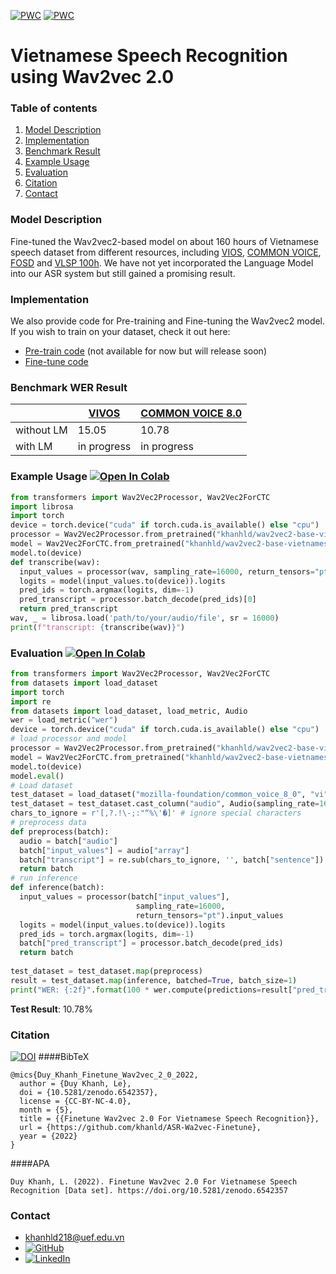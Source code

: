 [![PWC](https://img.shields.io/endpoint.svg?url=https://paperswithcode.com/badge/wav2vec2-base-vietnamese-160h/speech-recognition-on-common-voice-vi)](https://paperswithcode.com/sota/speech-recognition-on-common-voice-vi?p=wav2vec2-base-vietnamese-160h)
[![PWC](https://img.shields.io/endpoint.svg?url=https://paperswithcode.com/badge/wav2vec2-base-vietnamese-160h/speech-recognition-on-vivos)](https://paperswithcode.com/sota/speech-recognition-on-vivos?p=wav2vec2-base-vietnamese-160h)
# Vietnamese Speech Recognition using Wav2vec 2.0
### Table of contents
1. [Model Description](#description)
2. [Implementation](#implementation)
3. [Benchmark Result](#benchmark)
4. [Example Usage](#example)
5. [Evaluation](#evaluation)
6. [Citation](#citation)
7. [Contact](#contact)
<a name = "description" ></a>
### Model Description
Fine-tuned the Wav2vec2-based model on about 160 hours of Vietnamese speech dataset from different resources, including [VIOS](https://huggingface.co/datasets/vivos), [COMMON VOICE](https://huggingface.co/datasets/mozilla-foundation/common_voice_8_0), [FOSD](https://data.mendeley.com/datasets/k9sxg2twv4/4) and [VLSP 100h](https://drive.google.com/file/d/1vUSxdORDxk-ePUt-bUVDahpoXiqKchMx/view). We have not yet incorporated the Language Model into our ASR system but still gained a promising result.
<a name = "implementation" ></a>
### Implementation
We also provide code for Pre-training and Fine-tuning the Wav2vec2 model. If you wish to train on your dataset, check it out here:
- [Pre-train code](https://github.com/khanld/ASR-Wav2vec-Pretrain) (not available for now but will release soon)
- [Fine-tune code](https://github.com/khanld/ASR-Wa2vec-Finetune)

<a name = "benchmark" ></a>
### Benchmark WER Result
| | [VIVOS](https://huggingface.co/datasets/vivos) | [COMMON VOICE 8.0](https://huggingface.co/datasets/mozilla-foundation/common_voice_8_0) | 
|---|---|---|
|without LM| 15.05 | 10.78 |
|with LM| in progress | in progress |

<a name = "example" ></a>
### Example Usage [![Open In Colab](https://colab.research.google.com/assets/colab-badge.svg)](https://colab.research.google.com/drive/1blz1KclnIfbOp8o2fW3WJgObOQ9SMGBo?usp=sharing)
```python
from transformers import Wav2Vec2Processor, Wav2Vec2ForCTC
import librosa
import torch
device = torch.device("cuda" if torch.cuda.is_available() else "cpu")
processor = Wav2Vec2Processor.from_pretrained("khanhld/wav2vec2-base-vietnamese-160h")
model = Wav2Vec2ForCTC.from_pretrained("khanhld/wav2vec2-base-vietnamese-160h")
model.to(device)
def transcribe(wav):
  input_values = processor(wav, sampling_rate=16000, return_tensors="pt").input_values
  logits = model(input_values.to(device)).logits
  pred_ids = torch.argmax(logits, dim=-1)
  pred_transcript = processor.batch_decode(pred_ids)[0]
  return pred_transcript
wav, _ = librosa.load('path/to/your/audio/file', sr = 16000)
print(f"transcript: {transcribe(wav)}")
```

<a name = "evaluation"></a>
### Evaluation [![Open In Colab](https://colab.research.google.com/assets/colab-badge.svg)](https://colab.research.google.com/drive/1XQCq4YGLnl23tcKmYeSwaksro4IgC_Yi?usp=sharing)

```python
from transformers import Wav2Vec2Processor, Wav2Vec2ForCTC
from datasets import load_dataset
import torch
import re
from datasets import load_dataset, load_metric, Audio
wer = load_metric("wer")
device = torch.device("cuda" if torch.cuda.is_available() else "cpu")
# load processor and model
processor = Wav2Vec2Processor.from_pretrained("khanhld/wav2vec2-base-vietnamese-160h")
model = Wav2Vec2ForCTC.from_pretrained("khanhld/wav2vec2-base-vietnamese-160h")
model.to(device)
model.eval()
# Load dataset
test_dataset = load_dataset("mozilla-foundation/common_voice_8_0", "vi", split="test", use_auth_token="your_huggingface_auth_token")
test_dataset = test_dataset.cast_column("audio", Audio(sampling_rate=16000))
chars_to_ignore = r'[,?.!\-;:"“%\'�]' # ignore special characters
# preprocess data
def preprocess(batch):
  audio = batch["audio"]
  batch["input_values"] = audio["array"]
  batch["transcript"] = re.sub(chars_to_ignore, '', batch["sentence"]).lower()
  return batch
# run inference
def inference(batch):
  input_values = processor(batch["input_values"], 
                            sampling_rate=16000, 
                            return_tensors="pt").input_values
  logits = model(input_values.to(device)).logits
  pred_ids = torch.argmax(logits, dim=-1)
  batch["pred_transcript"] = processor.batch_decode(pred_ids) 
  return batch
  
test_dataset = test_dataset.map(preprocess)
result = test_dataset.map(inference, batched=True, batch_size=1)
print("WER: {:2f}".format(100 * wer.compute(predictions=result["pred_transcript"], references=result["transcript"])))
```
**Test Result**: 10.78%

<a name = "citation" ></a>
### Citation 
[![DOI](https://zenodo.org/badge/491468343.svg)](https://zenodo.org/badge/latestdoi/491468343)
####BibTeX
```
@mics{Duy_Khanh_Finetune_Wav2vec_2_0_2022,
  author = {Duy Khanh, Le},
  doi = {10.5281/zenodo.6542357},
  license = {CC-BY-NC-4.0},
  month = {5},
  title = {{Finetune Wav2vec 2.0 For Vietnamese Speech Recognition}},
  url = {https://github.com/khanld/ASR-Wa2vec-Finetune},
  year = {2022}
}
```
####APA
```
Duy Khanh, L. (2022). Finetune Wav2vec 2.0 For Vietnamese Speech Recognition [Data set]. https://doi.org/10.5281/zenodo.6542357
```

<a name = "contact"></a>
### Contact
- khanhld218@uef.edu.vn
- [![GitHub](https://img.shields.io/badge/github-%23121011.svg?style=for-the-badge&logo=github&logoColor=white)](https://github.com/)
- [![LinkedIn](https://img.shields.io/badge/linkedin-%230077B5.svg?style=for-the-badge&logo=linkedin&logoColor=white)](https://www.linkedin.com/in/khanhld257/)


